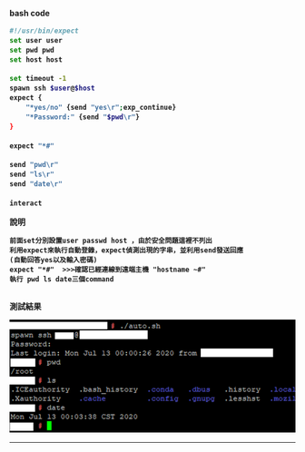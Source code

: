 <strong>bash code<strong>
```bash
#!/usr/bin/expect
set user user
set pwd pwd
set host host

set timeout -1
spawn ssh $user@$host
expect {
    "*yes/no" {send "yes\r";exp_continue}
    "*Password:" {send "$pwd\r"}
}

expect "*#"

send "pwd\r"
send "ls\r"
send "date\r"

interact


```

說明

<pre><code>前面set分別設置user passwd host ，由於安全問題這裡不列出
利用expect來執行自動登錄，expect偵測出現的字串，並利用send發送回應
(自動回答yes以及輸入密碼)
expect "*#"  >>>確認已經連線到遠端主機 "hostname ~#"
執行 pwd ls date三個command

</code></pre>

測試結果

![image](https://github.com/HongScarlet/homework/blob/master/bash/img/10sshcommand.png)


***
